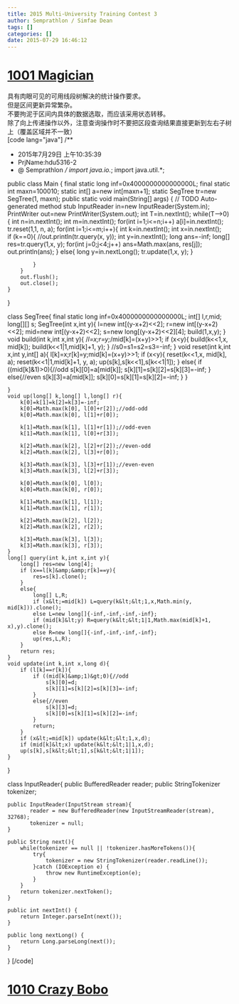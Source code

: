 ```yaml
---
title: 2015 Multi-University Training Contest 3
author: Semprathlon / Simfae Dean
tags: []
categories: []
date: 2015-07-29 16:46:12
---
```

[1001 Magician](http://acm.hdu.edu.cn/showproblem.php?pid=5316)
====
具有肉眼可见的可用线段树解决的统计操作要求。   
但是区间更新异常繁杂。   
不要拘泥于区间内具体的数据选取，而应该采用状态转移。   
除了向上传递操作以外，注意查询操作时不要把区段查询结果直接更新到左右子树上（覆盖区域并不一致）   
[code lang="java"]
/**
 * 2015年7月29日 上午10:35:39
 * PrjName:hdu5316-2
 * @ Semprathlon
 */
import java.io.*;
import java.util.*;

public class Main {
    final static long inf=0x4000000000000000L;
    final static int maxn=100010;
    static int[] a=new int[maxn+1];
    static SegTree tr=new SegTree(1, maxn);
    public static void main(String[] args) {
        // TODO Auto-generated method stub
        InputReader in=new InputReader(System.in);
        PrintWriter out=new PrintWriter(System.out);
        int T=in.nextInt();
        while(T--&gt;0){
            int n=in.nextInt();
            int m=in.nextInt();
            for(int i=1;i&lt;=n;i++) 
                a[i]=in.nextInt();
            tr.reset(1,1, n, a);
            for(int i=1;i&lt;=m;i++){
                int k=in.nextInt();
                int x=in.nextInt();   
                if (k==0){
                    //out.println(tr.query(x, y));
                    int y=in.nextInt();
                    long ans=-inf;
                    long[] res=tr.query(1,x, y);
                    for(int j=0;j&lt;4;j++)
                        ans=Math.max(ans, res[j]);
                    out.println(ans);
                }
                else{
                    long y=in.nextLong();
                    tr.update(1,x, y);
                }
                    
            }
        }
        out.flush();
        out.close();
    }

}

class SegTree{
    final static long inf=0x4000000000000000L;
    int[] l,r,mid;
    long[][] s;
    SegTree(int x,int y){
        l=new int[(y-x+2)&lt;&lt;2];
        r=new int[(y-x+2)&lt;&lt;2];
        mid=new int[(y-x+2)&lt;&lt;2];
        s=new long[(y-x+2)&lt;&lt;2][4];
        build(1,x,y);
    }
    void build(int k,int x,int y){
        /*l=x;r=y;*/mid[k]=(x+y)&gt;&gt;1;
        if (x&lt;y){
            build(k&lt;&lt;1,x, mid[k]);
            build(k&lt;&lt;1|1,mid[k]+1, y);
        }
        //s0=s1=s2=s3=-inf;
    }
    void reset(int k,int x,int y,int[] a){
        l[k]=x;r[k]=y;mid[k]=(x+y)&gt;&gt;1;
        if (x&lt;y){
            reset(k&lt;&lt;1,x, mid[k], a);
            reset(k&lt;&lt;1|1,mid[k]+1, y, a);
            up(s[k],s[k&lt;&lt;1],s[k&lt;&lt;1|1]);
        }
        else{
            if ((mid[k]&amp;1)&gt;0){//odd
                s[k][0]=a[mid[k]];
                s[k][1]=s[k][2]=s[k][3]=-inf;
            }
            else{//even
                s[k][3]=a[mid[k]];
                s[k][0]=s[k][1]=s[k][2]=-inf;
            }
        }
            
    }
    void up(long[] k,long[] l,long[] r){
        k[0]=k[1]=k[2]=k[3]=-inf;
        k[0]=Math.max(k[0], l[0]+r[2]);//odd-odd
        k[0]=Math.max(k[0], l[1]+r[0]);
        
        k[1]=Math.max(k[1], l[1]+r[1]);//odd-even
        k[1]=Math.max(k[1], l[0]+r[3]);
        
        k[2]=Math.max(k[2], l[2]+r[2]);//even-odd
        k[2]=Math.max(k[2], l[3]+r[0]);
        
        k[3]=Math.max(k[3], l[3]+r[1]);//even-even
        k[3]=Math.max(k[3], l[2]+r[3]);
        
        k[0]=Math.max(k[0], l[0]);
        k[0]=Math.max(k[0], r[0]);
        
        k[1]=Math.max(k[1], l[1]);
        k[1]=Math.max(k[1], r[1]);
        
        k[2]=Math.max(k[2], l[2]);
        k[2]=Math.max(k[2], r[2]);
        
        k[3]=Math.max(k[3], l[3]);
        k[3]=Math.max(k[3], r[3]);
    }
    long[] query(int k,int x,int y){
        long[] res=new long[4];
        if (x==l[k]&amp;&amp;r[k]==y){
            res=s[k].clone();
        }
        else{
            long[] L,R;
            if (x&lt;=mid[k]) L=query(k&lt;&lt;1,x,Math.min(y, mid[k])).clone();
            else L=new long[]{-inf,-inf,-inf,-inf};
            if (mid[k]&lt;y) R=query(k&lt;&lt;1|1,Math.max(mid[k]+1, x),y).clone();
            else R=new long[]{-inf,-inf,-inf,-inf};
            up(res,L,R);
        }
        return res;
    }
    void update(int k,int x,long d){
        if (l[k]==r[k]){
            if ((mid[k]&amp;1)&gt;0){//odd
                s[k][0]=d;
                s[k][1]=s[k][2]=s[k][3]=-inf;
            }
            else{//even
                s[k][3]=d;
                s[k][0]=s[k][1]=s[k][2]=-inf;
            }
            return;
        }
        if (x&lt;=mid[k]) update(k&lt;&lt;1,x,d);
        if (mid[k]&lt;x) update(k&lt;&lt;1|1,x,d);
        up(s[k],s[k&lt;&lt;1],s[k&lt;&lt;1|1]);
    }
}

class InputReader{
    public BufferedReader reader;
    public StringTokenizer tokenizer;

    public InputReader(InputStream stream){
           reader = new BufferedReader(new InputStreamReader(stream), 32768);
           tokenizer = null;
    }

    public String next(){
        while(tokenizer == null || !tokenizer.hasMoreTokens()){
            try{
                tokenizer = new StringTokenizer(reader.readLine());
            }catch (IOException e) {
                throw new RuntimeException(e);
            }
        }
        return tokenizer.nextToken();
    }

    public int nextInt() {
        return Integer.parseInt(next());
    }

    public long nextLong() {
        return Long.parseLong(next());
    }
}
[/code]

[1010 Crazy Bobo](http://acm.hdu.edu.cn/showproblem.php?pid=5325)
====
